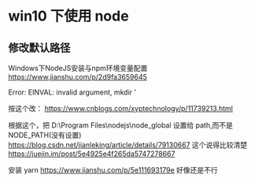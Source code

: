 # win10 下使用 node

## 修改默认路径

Windows下NodeJS安装与npm环境变量配置
https://www.jianshu.com/p/2d9fa3659645

Error: EINVAL: invalid argument, mkdir '

按这个改：
https://www.cnblogs.com/xyptechnology/p/11739213.html

根据这个，把 D:\Program Files\nodejs\node_global 设置给 path,而不是 NODE_PATH(没有设置)
https://blog.csdn.net/jianleking/article/details/79130667
这个说得比较清楚
https://juejin.im/post/5e4925e4f265da5747278667

安装 yarn
https://www.jianshu.com/p/5e111693179e
好像还是不行
